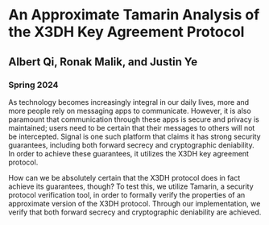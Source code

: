# An Approximate Tamarin Analysis of the X3DH Key Agreement Protocol
## Albert Qi, Ronak Malik, and Justin Ye
### Spring 2024

As technology becomes increasingly integral in our daily lives, more and more people rely on messaging apps to communicate. However, it is also paramount that communication through these apps is secure and privacy is maintained; users need to be certain that their messages to others will not be intercepted. Signal is one such platform that claims it has strong security guarantees, including both forward secrecy and cryptographic deniability. In order to achieve these guarantees, it utilizes the X3DH key agreement protocol.

How can we be absolutely certain that the X3DH protocol does in fact achieve its guarantees, though? To test this, we utilize Tamarin, a security protocol verification tool, in order to formally verify the properties of an approximate version of the X3DH protocol. Through our implementation, we verify that both forward secrecy and cryptographic deniability are achieved.
